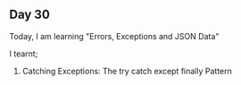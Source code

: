 ## Day 30

Today, I am learning "Errors, Exceptions and JSON Data"

I tearnt;

1. Catching Exceptions: The try catch except finally Pattern
